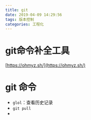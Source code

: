 ```yaml
---
title: git
date: 2019-04-09 14:29:56
tags: 版本控制
categories: 工程化
---
```




# git命令补全工具

[https://ohmyz.sh/](https://ohmyz.sh/)



# git 命令

- `glol`：查看历史记录
- `git pull `
- 